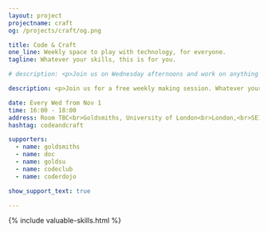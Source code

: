 ```yaml
---
layout: project
projectname: craft
og: /projects/craft/og.png

title: Code & Craft
one_line: Weekly space to play with technology, for everyone.
tagline: Whatever your skills, this is for you.

# description: <p>Join us on Wednesday afternoons and work on anything you want - coursework, side projects, or perhaps something else. Code & Craft is a space for you to play around with anything you want, while being able to ask for help and share your knowledge with others.</p><p>There is no expected skill level required, but we encourage you to ask questions and leave with more knowledge than you arrive with. </p>

description: <p>Join us for a free weekly making session. Whatever your age, background or skill sets, use Code & Craft to learn more and get support from people around you.</p><p>As part of Code & Craft, we run a <a href="http://codeclub.org.uk">Code Club</a> and <a href="http://coderdojo.com">Coder Dojo</a>, which come packed with resources to help you get  started and improve your skill. We also have a <a href="/hardware">Hardware Lab</a> of electronics for you to use.</p><p>You can work in a team or alone, for a single session or over the course of many, to learn new skills, build awesome projects and share with others.</p><p>You don't need any skills to attend - just bring a laptop (ideally). By attending you agree to abide by our <a href="https://github.com/hacksmiths/code-of-conduct">Code of Conduct</a>.</p><p>You do not need to sign up, but please contact Laila Majeed at <a href="lmaje002@gold.ac.uk">lmaje002@gold.ac.uk</a> if you have any question.</p>

date: Every Wed from Nov 1
time: 16:00 - 18:00
address: Room TBC<br>Goldsmiths, University of London<br>London,<br>SE14 6AD
hashtag: codeandcraft

supporters:
  - name: goldsmiths
  - name: doc
  - name: goldsu
  - name: codeclub
  - name: coderdojo

show_support_text: true

---
```


{% include valuable-skills.html %}


<!--
Hacksmiths’ weekly Code & Craft workshops offer space and support to Goldsmiths students, from all departments, to work on their own tech projects, or to learn new skills and ask for help from their peers. We propose to take Code & Craft into the local community by visiting local schools, community centres and employment centres, with the aim of fostering a community of makers within the local area.
 -->
